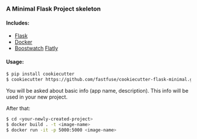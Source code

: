 ### A Minimal Flask Project skeleton

#### Includes:
- [Flask]
- [Docker]
- [Boostwatch] [Flatly]

#### Usage:
```sh
$ pip install cookiecutter
$ cookiecutter https://github.com/fastfuse/cookiecutter-flask-minimal.git
```

You will be asked about basic info (app name, description).
This info will be used in your new project.

After that:

```sh
$ cd <your-newly-created-project>
$ docker build . -t <image-name>
$ docker run -it -p 5000:5000 <image-name>
```

[Flask]: http://flask.pocoo.org/
[Docker]: https://www.docker.com/
[Boostwatch]: https://bootswatch.com/
[Flatly]: https://bootswatch.com/flatly/